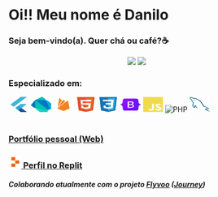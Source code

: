 # Oi!! Meu nome é Danilo
### Seja bem-vindo(a). Quer chá ou café?☕

<div align="center">
  <picture>
    <img src="https://github-readme-stats.vercel.app/api?username=oculosdanilo&show_icons=true&theme=midnight-purple" />
  </picture>
  <picture>
    <img src="https://github-readme-stats.vercel.app/api/top-langs/?username=oculosdanilo&layout=compact&theme=midnight-purple" width="355px" />
  </picture>
</div>

### Especializado em:
<div>
  <img alt="Flutter" height="30" width="40" src="https://raw.githubusercontent.com/devicons/devicon/master/icons/flutter/flutter-original.svg">
  <img alt="Dart" height="30" width="40" src="https://raw.githubusercontent.com/devicons/devicon/master/icons/dart/dart-original.svg">
  <img alt="Firebase" height="30" width="40" src="https://raw.githubusercontent.com/devicons/devicon/master/icons/firebase/firebase-plain.svg">
  <img alt="HTML" height="30" width="40" src="https://raw.githubusercontent.com/devicons/devicon/master/icons/html5/html5-original.svg">
  <img alt="CSS" height="30" width="40" src="https://raw.githubusercontent.com/devicons/devicon/master/icons/css3/css3-original.svg">
  <img alt="Bootstrap" height="30" width="40" src="https://raw.githubusercontent.com/devicons/devicon/master/icons/bootstrap/bootstrap-original.svg">
  <img alt="JavaScript" height="30" width="40" src="https://raw.githubusercontent.com/devicons/devicon/master/icons/javascript/javascript-plain.svg">
  <img alt="PHP" height="30" width="40" src="https://cdn.jsdelivr.net/gh/devicons/devicon/icons/php/php-original.svg" />
  <img alt="MySql" height="30" width="40" src="https://raw.githubusercontent.com/devicons/devicon/master/icons/mysql/mysql-original.svg">
</div><br>


<h3><a href="https://etec199-danilolima.epizy.com/" target="_blank">Portfólio pessoal (Web)</a></h3>
<h3><a href="https://replit.com/@oculosdanilo" target="_blank"><img alt="Replit" src="./replit.png" width="25">&nbsp;Perfil no Replit</a></h3>
<h5>Colaborando atualmente com o projeto <a href="https://github.com/oculosdanilo/flyvoo">Flyvoo</a> (<a href="">Journey</a>)</h5>


<!--
**oculosdanilo/oculosdanilo** is a ✨ _special_ ✨ repository because its `README.md` (this file) appears on your GitHub profile.

Here are some ideas to get you started:

- 🔭 I’m currently working on ...
- 🌱 I’m currently learning ...
- 👯 I’m looking to collaborate on ...
- 🤔 I’m looking for help with ...
- 💬 Ask me about ...
- 📫 How to reach me: ...
- 😄 Pronouns: ...
- ⚡ Fun fact: ...
-->

